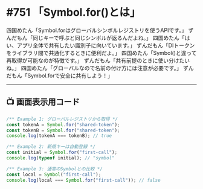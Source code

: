 # #751 「Symbol.for()とは」

四国めたん「Symbol.forはグローバルシンボルレジストリを使うAPIです。」
ずんだもん「同じキーで呼ぶと同じシンボルが返るんだよね。」
四国めたん「はい、アプリ全体で共有したい識別子に向いています。」
ずんだもん「DIトークンをライブラリ間で共通化するときに便利だよ。」
四国めたん「Symbol()と違って再取得が可能なのが特徴です。」
ずんだもん「共有前提のときに使い分けたいね。」
四国めたん「グローバルなので名前の付け方には注意が必要です。」
ずんだもん「Symbol.forで安全に共有しよう！」

---

## 📺 画面表示用コード

```typescript
/** Example 1: グローバルレジストリから取得 */
const tokenA = Symbol.for("shared-token");
const tokenB = Symbol.for("shared-token");
console.log(tokenA === tokenB); // true

/** Example 2: 新規キーは自動登録 */
const initial = Symbol.for("first-call");
console.log(typeof initial); // "symbol"

/** Example 3: 通常のSymbolとの比較 */
const local = Symbol("first-call");
console.log(local === Symbol.for("first-call")); // false
```
